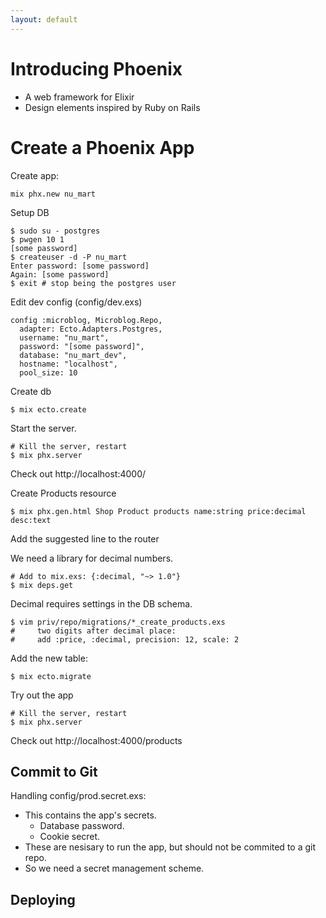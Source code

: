 ```yaml
---
layout: default
---
```


# Introducing Phoenix

 - A web framework for Elixir
 - Design elements inspired by Ruby on Rails

# Create a Phoenix App

Create app:

```
mix phx.new nu_mart
```

Setup DB

```
$ sudo su - postgres
$ pwgen 10 1
[some password]
$ createuser -d -P nu_mart
Enter password: [some password]
Again: [some password]
$ exit # stop being the postgres user
```

Edit dev config (config/dev.exs)

```
config :microblog, Microblog.Repo,
  adapter: Ecto.Adapters.Postgres,
  username: "nu_mart",
  password: "[some password]",
  database: "nu_mart_dev",
  hostname: "localhost",
  pool_size: 10
```

Create db

```
$ mix ecto.create
```

Start the server.

```
# Kill the server, restart
$ mix phx.server
```

Check out http://localhost:4000/

Create Products resource

```
$ mix phx.gen.html Shop Product products name:string price:decimal desc:text
```

Add the suggested line to the router

We need a library for decimal numbers.

```
# Add to mix.exs: {:decimal, "~> 1.0"}
$ mix deps.get
```

Decimal requires settings in the DB schema.

```
$ vim priv/repo/migrations/*_create_products.exs
#     two digits after decimal place:
#     add :price, :decimal, precision: 12, scale: 2
```

Add the new table:

```
$ mix ecto.migrate
```

Try out the app

```
# Kill the server, restart
$ mix phx.server
```

Check out http://localhost:4000/products

## Commit to Git

Handling config/prod.secret.exs:

 - This contains the app's secrets.
   - Database password.
   - Cookie secret.
 - These are nesisary to run the app, but should
   not be commited to a git repo.
 - So we need a secret management scheme.

## Deploying




<!--
## Deploy Our App

Edit the production config (config/prod.exs):

```
config :nu_mart, NuMartWeb.Endpoint,
  load_from_system_env: true,
  url: [host: "eagle.ferrus.net", port: 8000],
  server: true,
  cache_static_manifest: "priv/static/cache_manifest.json"
```

Do the deployment:

```
# Add to mix.exs: {:distillery, "~> 1.4"}
$ mix deps.get
$ mix release.init
$ MIX_ENV=prod mix release --env=prod
$ scp _build/prod/rel/nu_mart/releases/0.0.1/nu_mart.tar.gz nat@eagle.ferrus.net:~
$ ssh nat@eagle.ferrus.net
$ mkdir nu_mart
$ tar xzvf ../nu_mart.tar.gz
$ 
```
-->



